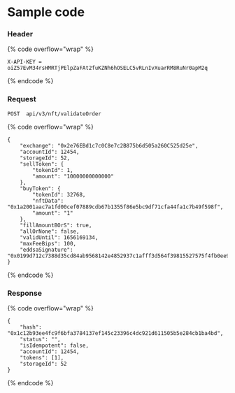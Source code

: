 # Sample code

### Header

{% code overflow="wrap" %}
```
X-API-KEY = oiZ57EvM34rsHMRTjPElpZaFAt2fuKZNh6hOSELC5vRLnIvXuarRM8RuNr0apM2q
```
{% endcode %}

### Request

```
POST  api/v3/nft/validateOrder
```

{% code overflow="wrap" %}
```
{
	"exchange": "0x2e76EBd1c7c0C8e7c2B875b6d505a260C525d25e",
	"accountId": 12454,
	"storageId": 52,
	"sellToken": {
		"tokenId": 1,
		"amount": "10000000000000"
	},
	"buyToken": {
		"tokenId": 32768,
		"nftData": "0x1a2001aac7a1fd00cef07889cdb67b1355f86e5bc9df71cfa44fa1c7b49f598f",
		"amount": "1"
	},
	"fillAmountBOrS": true,
	"allOrNone": false,
	"validUntil": 1656169134,
	"maxFeeBips": 100,
	"eddsaSignature": "0x0199d712c7388d35cd84ab9568142e4852937c1afff3d564f39815527575f4fb0ee9db7bede135878e18421cadac15861f70eab532693cbfd6b8369f37fcd9f92da57b8000bf227b8e2a94fdb7cf27a9be71eafbacb29d7d65ce2c42f8c61dd3"
}
```
{% endcode %}

### Response

{% code overflow="wrap" %}
```
{
	"hash": "0x1c12b93ee4fc9f6bfa3784137ef145c23396c4dc921d611505b5e284cb1ba4bd",
	"status": "",
	"isIdempotent": false,
	"accountId": 12454,
	"tokens": [1],
	"storageId": 52
}
```
{% endcode %}
